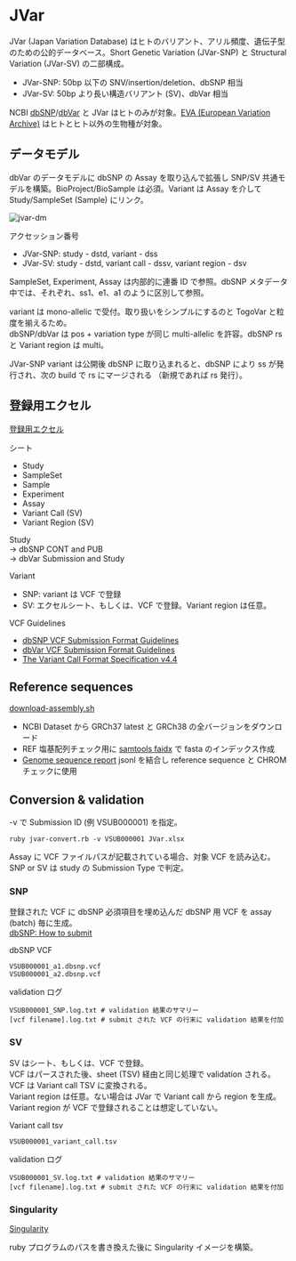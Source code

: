 # JVar

JVar (Japan Variation Database) はヒトのバリアント、アリル頻度、遺伝子型のための公的データベース。Short Genetic Variation (JVar-SNP) と Structural Variation (JVar-SV) の二部構成。  

* JVar-SNP: 50bp 以下の SNV/insertion/deletion、dbSNP 相当
* JVar-SV: 50bp より長い構造バリアント (SV)、dbVar 相当

NCBI [dbSNP](https://ncbi.nlm.nih.gov/snp)/[dbVar](https://ncbi.nlm.nih.gov/dbvar) と JVar はヒトのみが対象。[EVA (European Variation Archive)](https://www.ebi.ac.uk/eva/) はヒトとヒト以外の生物種が対象。

## データモデル

dbVar のデータモデルに dbSNP の Assay を取り込んで拡張し SNP/SV 共通モデルを構築。BioProject/BioSample は必須。Variant は Assay を介して Study/SampleSet (Sample) にリンク。  

![jvar-dm](https://github.com/ddbj/jvar/assets/5100160/a4cbf8cf-f066-4ec2-8cd7-36c790ffd890)

アクセッション番号  
* JVar-SNP: study - dstd, variant - dss  
* JVar-SV: study - dstd, variant call - dssv, variant region - dsv  

SampleSet, Experiment, Assay は内部的に連番 ID で参照。dbSNP メタデータ中では、それぞれ、ss1、e1、a1 のように区別して参照。　　

variant は mono-allelic で受付。取り扱いをシンプルにするのと TogoVar と粒度を揃えるため。  
dbSNP/dbVar は pos + variation type が同じ multi-allelic を許容。dbSNP rs と Variant region は multi。

JVar-SNP variant は公開後 dbSNP に取り込まれると、dbSNP により ss が発行され、次の build で rs にマージされる （新規であれば rs 発行）。

## 登録用エクセル

[登録用エクセル](/submission_excel/)

シート
* Study  
* SampleSet  
* Sample  
* Experiment  
* Assay  
* Variant Call (SV)
* Variant Region (SV)

Study   
→ dbSNP CONT and PUB  
→ dbVar Submission and Study 

Variant  
* SNP: variant は VCF で登録  
* SV: エクセルシート、もしくは、VCF で登録。Variant region は任意。

VCF Guidelines  
* [dbSNP VCF Submission Format Guidelines](https://www.ncbi.nlm.nih.gov/projects/SNP/docs/dbSNP_VCF_Submission.pdf)  
* [dbVar VCF Submission Format Guidelines](https://www.ncbi.nlm.nih.gov/core/assets/dbvar/files/dbVar_VCF_Submission.pdf)
* [The Variant Call Format Specification v4.4](https://samtools.github.io/hts-specs/VCFv4.4.pdf)

## Reference sequences

[download-assembly.sh](download-assembly.sh)

* NCBI Dataset から GRCh37 latest と GRCh38 の全バージョンをダウンロード  
* REF 塩基配列チェック用に [samtools faidx](http://www.htslib.org/doc/samtools-faidx.html) で fasta のインデックス作成
* [Genome sequence report](https://www.ncbi.nlm.nih.gov/datasets/docs/v2/reference-docs/data-reports/genome-sequence/) jsonl を結合し reference sequence と CHROM チェックに使用

## Conversion & validation

-v で Submission ID (例 VSUB000001) を指定。
```
ruby jvar-convert.rb -v VSUB000001 JVar.xlsx
```

Assay に VCF ファイルパスが記載されている場合、対象 VCF を読み込む。   
SNP or SV は study の Submission Type で判定。  

### SNP

登録された VCF に dbSNP 必須項目を埋め込んだ dbSNP 用 VCF を assay (batch) 毎に生成。  
[dbSNP: How to submit](https://www.ncbi.nlm.nih.gov/snp/docs/submission/hts_launch_and_introductory_material/)

dbSNP VCF  
```
VSUB000001_a1.dbsnp.vcf
VSUB000001_a2.dbsnp.vcf
```

validation ログ  
```
VSUB000001_SNP.log.txt # validation 結果のサマリー
[vcf filename].log.txt # submit された VCF の行末に validation 結果を付加 
```

### SV

SV はシート、もしくは、VCF で登録。  
VCF はパースされた後、sheet (TSV) 経由と同じ処理で validation される。VCF は Variant call TSV に変換される。  
Variant region は任意。ない場合は JVar で Variant call から region を生成。 
Variant region が VCF で登録されることは想定していない。  

Variant call tsv
```
VSUB000001_variant_call.tsv
```

validation ログ   
```
VSUB000001_SV.log.txt # validation 結果のサマリー
[vcf filename].log.txt # submit された VCF の行末に validation 結果を付加 
```

### Singularity

[Singularity](/singularity/Singularity)

ruby プログラムのパスを書き換えた後に Singularity イメージを構築。